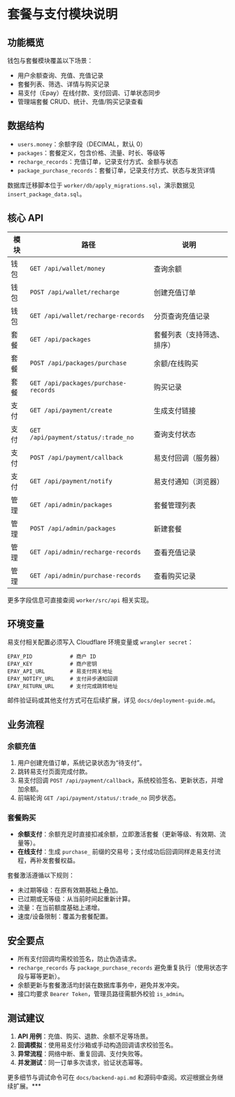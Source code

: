 # 套餐与支付模块说明

## 功能概览

钱包与套餐模块覆盖以下场景：

- 用户余额查询、充值、充值记录
- 套餐列表、筛选、详情与购买记录
- 易支付（Epay）在线付款、支付回调、订单状态同步
- 管理端套餐 CRUD、统计、充值/购买记录查看

## 数据结构

- `users.money`：余额字段（DECIMAL，默认 0）
- `packages`：套餐定义，包含价格、流量、时长、等级等
- `recharge_records`：充值订单，记录支付方式、金额与状态
- `package_purchase_records`：套餐订单，记录支付方式、状态与发货详情

数据库迁移脚本位于 `worker/db/apply_migrations.sql`，演示数据见 `insert_package_data.sql`。

## 核心 API

| 模块 | 路径 | 说明 |
| --- | --- | --- |
| 钱包 | `GET /api/wallet/money` | 查询余额 |
| 钱包 | `POST /api/wallet/recharge` | 创建充值订单 |
| 钱包 | `GET /api/wallet/recharge-records` | 分页查询充值记录 |
| 套餐 | `GET /api/packages` | 套餐列表（支持筛选、排序） |
| 套餐 | `POST /api/packages/purchase` | 余额/在线购买 |
| 套餐 | `GET /api/packages/purchase-records` | 购买记录 |
| 支付 | `GET /api/payment/create` | 生成支付链接 |
| 支付 | `GET /api/payment/status/:trade_no` | 查询支付状态 |
| 支付 | `POST /api/payment/callback` | 易支付回调（服务器） |
| 支付 | `GET /api/payment/notify` | 易支付通知（浏览器） |
| 管理 | `GET /api/admin/packages` | 套餐管理列表 |
| 管理 | `POST /api/admin/packages` | 新建套餐 |
| 管理 | `GET /api/admin/recharge-records` | 查看充值记录 |
| 管理 | `GET /api/admin/purchase-records` | 查看购买记录 |

更多字段信息可直接查阅 `worker/src/api` 相关实现。

## 环境变量

易支付相关配置必须写入 Cloudflare 环境变量或 `wrangler secret`：

```
EPAY_PID            # 商户 ID
EPAY_KEY            # 商户密钥
EPAY_API_URL        # 易支付网关地址
EPAY_NOTIFY_URL     # 支付异步通知回调
EPAY_RETURN_URL     # 支付完成跳转地址
```

邮件验证码或其他支付方式可在后续扩展，详见 `docs/deployment-guide.md`。

## 业务流程

### 余额充值

1. 用户创建充值订单，系统记录状态为“待支付”。
2. 跳转易支付页面完成付款。
3. 易支付回调 `POST /api/payment/callback`，系统校验签名、更新状态，并增加余额。
4. 前端轮询 `GET /api/payment/status/:trade_no` 同步状态。

### 套餐购买

- **余额支付**：余额充足时直接扣减余额，立即激活套餐（更新等级、有效期、流量等）。
- **在线支付**：生成 `purchase_` 前缀的交易号；支付成功后回调同样走易支付流程，再补发套餐权益。

套餐激活遵循以下规则：

- 未过期等级：在原有效期基础上叠加。
- 已过期或无等级：从当前时间起重新计算。
- 流量：在当前额度基础上递增。
- 速度/设备限制：覆盖为套餐配置。

## 安全要点

- 所有支付回调均需校验签名，防止伪造请求。
- `recharge_records` 与 `package_purchase_records` 避免重复执行（使用状态字段与幂等更新）。
- 余额更新与套餐激活均封装在数据库事务中，避免并发冲突。
- 接口均要求 `Bearer Token`，管理员路径需额外校验 `is_admin`。

## 测试建议

1. **API 用例**：充值、购买、退款、余额不足等场景。
2. **回调模拟**：使用易支付沙箱或手动构造回调请求校验签名。
3. **异常流程**：网络中断、重复回调、支付失败等。
4. **并发测试**：同一订单多次请求，验证状态幂等。

更多细节与调试命令可在 `docs/backend-api.md` 和源码中查阅。欢迎根据业务继续扩展。***
